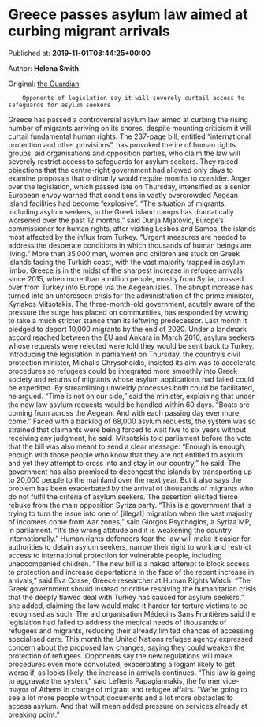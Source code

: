 
# Greece passes asylum law aimed at curbing migrant arrivals

Published at: **2019-11-01T08:44:25+00:00**

Author: **Helena Smith**

Original: [the Guardian](https://www.theguardian.com/world/2019/nov/01/greece-passes-asylum-law-aimed-at-curbing-migrant-arrivals)


        Opponents of legislation say it will severely curtail access to safeguards for asylum seekers
      
Greece has passed a controversial asylum law aimed at curbing the rising number of migrants arriving on its shores, despite mounting criticism it will curtail fundamental human rights.
The 237-page bill, entitled “international protection and other provisions”, has provoked the ire of human rights groups, aid organisations and opposition parties, who claim the law will severely restrict access to safeguards for asylum seekers.
They raised objections that the centre-right government had allowed only days to examine proposals that ordinarily would require months to consider.
Anger over the legislation, which passed late on Thursday, intensified as a senior European envoy warned that conditions in vastly overcrowded Aegean island facilities had become “explosive”.
“The situation of migrants, including asylum seekers, in the Greek island camps has dramatically worsened over the past 12 months,” said Dunja Mijatović, Europe’s commissioner for human rights, after visiting Lesbos and Samos, the islands most affected by the influx from Turkey. “Urgent measures are needed to address the desperate conditions in which thousands of human beings are living.”
More than 35,000 men, women and children are stuck on Greek islands facing the Turkish coast, with the vast majority trapped in asylum limbo.
Greece is in the midst of the sharpest increase in refugee arrivals since 2015, when more than a million people, mostly from Syria, crossed over from Turkey into Europe via the Aegean isles.
The abrupt increase has turned into an unforeseen crisis for the administration of the prime minister, Kyriakos Mitsotakis. The three-month-old government, acutely aware of the pressure the surge has placed on communities, has responded by vowing to take a much stricter stance than its leftwing predecessor.
Last month it pledged to deport 10,000 migrants by the end of 2020. Under a landmark accord reached between the EU and Ankara in March 2016, asylum seekers whose requests were rejected were told they would be sent back to Turkey.
Introducing the legislation in parliament on Thursday, the country’s civil protection minister, Michalis Chrysohoidis, insisted its aim was to accelerate procedures so refugees could be integrated more smoothly into Greek society and returns of migrants whose asylum applications had failed could be expedited. By streamlining unwieldy processes both could be facilitated, he argued.
“Time is not on our side,” said the minister, explaining that under the new law asylum requests would be handled within 60 days. “Boats are coming from across the Aegean. And with each passing day ever more come.”
Faced with a backlog of 68,000 asylum requests, the system was so strained that claimants were being forced to wait five to six years without receiving any judgment, he said.
Mitsotakis told parliament before the vote that the bill was also meant to send a clear message: “Enough is enough, enough with those people who know that they are not entitled to asylum and yet they attempt to cross into and stay in our country,” he said.
The government has also promised to decongest the islands by transporting up to 20,000 people to the mainland over the next year. But it also says the problem has been exacerbated by the arrival of thousands of migrants who do not fulfil the criteria of asylum seekers. The assertion elicited fierce rebuke from the main opposition Syriza party.
“This is a government that is trying to turn the issue into one of [illegal] migration when the vast majority of incomers come from war zones,” said Giorgos Psychogios, a Syriza MP, in parliament. “It’s the wrong attitude and it is weakening the country internationally.”
Human rights defenders fear the law will make it easier for authorities to detain asylum seekers, narrow their right to work and restrict access to international protection for vulnerable people, including unaccompanied children.
“The new bill is a naked attempt to block access to protection and increase deportations in the face of the recent increase in arrivals,” said Eva Cosse, Greece researcher at Human Rights Watch.
“The Greek government should instead prioritise resolving the humanitarian crisis that the deeply flawed deal with Turkey has caused for asylum seekers,” she added, claiming the law would make it harder for torture victims to be recognised as such.
The aid organisation Médecins Sans Frontières said the legislation had failed to address the medical needs of thousands of refugees and migrants, reducing their already limited chances of accessing specialised care.
This month the United Nations refugee agency expressed concern about the proposed law changes, saying they could weaken the protection of refugees.
Opponents say the new regulations will make procedures even more convoluted, exacerbating a logjam likely to get worse if, as looks likely, the increase in arrivals continues.
“This law is going to aggravate the system,” said Lefteris Papagiannakis, the former vice-mayor of Athens in charge of migrant and refugee affairs. “We’re going to see a lot more people without documents and a lot more obstacles to access asylum. And that will mean added pressure on services already at breaking point.”

